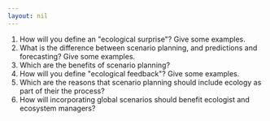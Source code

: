 ```yaml
---
layout: nil
---
```


1. How will you define an "ecological surprise"? Give some examples.
2. What is the difference between scenario planning, and predictions and forecasting? Give some examples.
3. Which are the benefits of scenario planning? 
4. How will you define "ecological feedback"? Give some examples.
5. Which are the reasons that scenario planning should include ecology as part of their the process?
6. How will incorporating global scenarios should benefit ecologist and ecosystem managers?